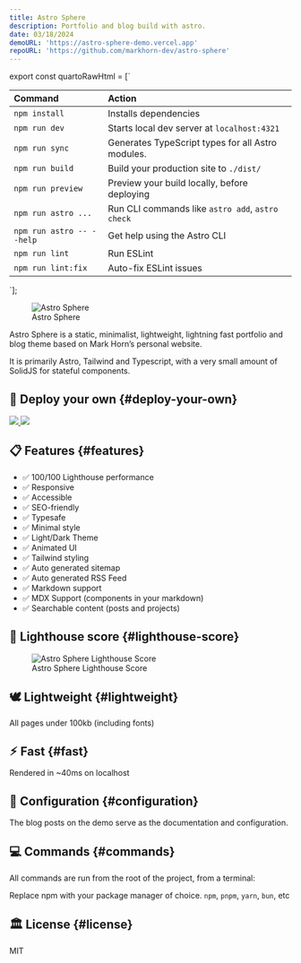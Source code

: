 ```yaml
---
title: Astro Sphere
description: Portfolio and blog build with astro.
date: 03/18/2024
demoURL: 'https://astro-sphere-demo.vercel.app'
repoURL: 'https://github.com/markhorn-dev/astro-sphere'
---
```





export const quartoRawHtml =
[`
<table>
<colgroup>
<col style="width: 33%" />
<col style="width: 66%" />
</colgroup>
<thead>
<tr class="header">
<th style="text-align: left;">Command</th>
<th style="text-align: left;">Action</th>
</tr>
</thead>
<tbody>
<tr class="odd">
<td style="text-align: left;"><code>npm install</code></td>
<td style="text-align: left;">Installs dependencies</td>
</tr>
<tr class="even">
<td style="text-align: left;"><code>npm run dev</code></td>
<td style="text-align: left;">Starts local dev server at <code>localhost:4321</code></td>
</tr>
<tr class="odd">
<td style="text-align: left;"><code>npm run sync</code></td>
<td style="text-align: left;">Generates TypeScript types for all Astro modules.</td>
</tr>
<tr class="even">
<td style="text-align: left;"><code>npm run build</code></td>
<td style="text-align: left;">Build your production site to <code>./dist/</code></td>
</tr>
<tr class="odd">
<td style="text-align: left;"><code>npm run preview</code></td>
<td style="text-align: left;">Preview your build locally, before deploying</td>
</tr>
<tr class="even">
<td style="text-align: left;"><code>npm run astro ...</code></td>
<td style="text-align: left;">Run CLI commands like <code>astro add</code>, <code>astro check</code></td>
</tr>
<tr class="odd">
<td style="text-align: left;"><code>npm run astro -- --help</code></td>
<td style="text-align: left;">Get help using the Astro CLI</td>
</tr>
<tr class="even">
<td style="text-align: left;"><code>npm run lint</code></td>
<td style="text-align: left;">Run ESLint</td>
</tr>
<tr class="odd">
<td style="text-align: left;"><code>npm run lint:fix</code></td>
<td style="text-align: left;">Auto-fix ESLint issues</td>
</tr>
</tbody>
</table>
`];

<figure>
<img src="../../..\astro-sphere.jpg" alt="Astro Sphere" />
<figcaption aria-hidden="true">Astro Sphere</figcaption>
</figure>

Astro Sphere is a static, minimalist, lightweight, lightning fast
portfolio and blog theme based on Mark Horn’s personal website.

It is primarily Astro, Tailwind and Typescript, with a very small amount
of SolidJS for stateful components.

## 🚀 Deploy your own {#deploy-your-own}

<a target="_blank" aria-label="Deploy with Vercel" href="https://vercel.com/new/clone?repository-url=https://github.com/markhorn-dev/astro-sphere">
<img src="/deploy_vercel.svg" /> </a>
<a target="_blank" aria-label="Deploy with Netlify" href="https://app.netlify.com/start/deploy?repository=https://github.com/markhorn-dev/astro-sphere">
<img src="/deploy_netlify.svg" /> </a>

## 📋 Features {#features}

-   ✅ 100/100 Lighthouse performance
-   ✅ Responsive
-   ✅ Accessible
-   ✅ SEO-friendly
-   ✅ Typesafe
-   ✅ Minimal style
-   ✅ Light/Dark Theme
-   ✅ Animated UI
-   ✅ Tailwind styling
-   ✅ Auto generated sitemap
-   ✅ Auto generated RSS Feed
-   ✅ Markdown support
-   ✅ MDX Support (components in your markdown)
-   ✅ Searchable content (posts and projects)

## 💯 Lighthouse score {#lighthouse-score}

<figure>
<img src="../../..\lighthouse-nano.jpg"
alt="Astro Sphere Lighthouse Score" />
<figcaption aria-hidden="true">Astro Sphere Lighthouse
Score</figcaption>
</figure>

## 🕊️ Lightweight {#lightweight}

All pages under 100kb (including fonts)

## ⚡︎ Fast {#fast}

Rendered in ~40ms on localhost

## 📄 Configuration {#configuration}

The blog posts on the demo serve as the documentation and configuration.

## 💻 Commands {#commands}

All commands are run from the root of the project, from a terminal:

Replace npm with your package manager of choice. `npm`, `pnpm`, `yarn`,
`bun`, etc

<div dangerouslySetInnerHTML={{ __html: quartoRawHtml[0] }} />

## 🏛️ License {#license}

MIT
